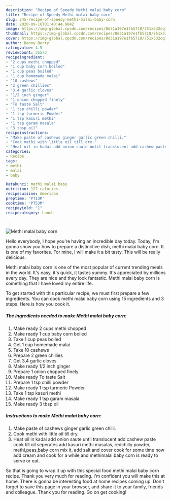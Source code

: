 ```yaml
---
description: "Recipe of Speedy Methi malai baby corn"
title: "Recipe of Speedy Methi malai baby corn"
slug: 245-recipe-of-speedy-methi-malai-baby-corn
date: 2020-09-16T01:40:44.984Z
image: https://img-global.cpcdn.com/recipes/8d31a197e1fb5718/751x532cq70/methi-malai-baby-corn-recipe-main-photo.jpg
thumbnail: https://img-global.cpcdn.com/recipes/8d31a197e1fb5718/751x532cq70/methi-malai-baby-corn-recipe-main-photo.jpg
cover: https://img-global.cpcdn.com/recipes/8d31a197e1fb5718/751x532cq70/methi-malai-baby-corn-recipe-main-photo.jpg
author: Danny Berry
ratingvalue: 4.5
reviewcount: 35573
recipeingredient:
- "2 cups methi chopped"
- "1 cup baby corn boiled"
- "1 cup peas boiled"
- "1 cup homemade malai"
- "10 cashews"
- "2 green chillies"
- "3,4 garlic cloves"
- "1/2 inch ginger"
- "1 onion chopped finely"
- "To taste Salt"
- "1 tsp chilli powder"
- "1 tsp turmeric Powder"
- "1 tsp kasuri methi"
- "1 tsp garam masala"
- "3 tbsp oil"
recipeinstructions:
- "Make paste of cashews ginger garlic green chilli."
- "Cook methi with little oil till dry."
- "Heat oil in kadai add onion saute until translucent add cashew paste cook till oil seperates add kasuri methi masalas, redchilly powder, methi,peas,baby corn mix it, add salt and cover cook for some time now add cream and cook for a while,and methimalai baby corn is ready to serve or eat."
categories:
- Recipe
tags:
- methi
- malai
- baby

katakunci: methi malai baby 
nutrition: 127 calories
recipecuisine: American
preptime: "PT13M"
cooktime: "PT53M"
recipeyield: "1"
recipecategory: Lunch

---
```



![Methi malai baby corn](https://img-global.cpcdn.com/recipes/8d31a197e1fb5718/751x532cq70/methi-malai-baby-corn-recipe-main-photo.jpg)

Hello everybody, I hope you're having an incredible day today. Today, I'm gonna show you how to prepare a distinctive dish, methi malai baby corn. It is one of my favorites. For mine, I will make it a bit tasty. This will be really delicious.



Methi malai baby corn is one of the most popular of current trending meals in the world. It's easy, it's quick, it tastes yummy. It's appreciated by millions every day. They are nice and they look fantastic. Methi malai baby corn is something that I have loved my entire life.


To get started with this particular recipe, we must first prepare a few ingredients. You can cook methi malai baby corn using 15 ingredients and 3 steps. Here is how you cook it.

<!--inarticleads1-->

##### The ingredients needed to make Methi malai baby corn:

1. Make ready 2 cups methi chopped
1. Make ready 1 cup baby corn boiled
1. Take 1 cup peas boiled
1. Get 1 cup homemade malai
1. Take 10 cashews
1. Prepare 2 green chillies
1. Get 3,4 garlic cloves
1. Make ready 1/2 inch ginger
1. Prepare 1 onion chopped finely
1. Make ready To taste Salt
1. Prepare 1 tsp chilli powder
1. Make ready 1 tsp turmeric Powder
1. Take 1 tsp kasuri methi
1. Make ready 1 tsp garam masala
1. Make ready 3 tbsp oil




<!--inarticleads2-->

##### Instructions to make Methi malai baby corn:

1. Make paste of cashews ginger garlic green chilli.
1. Cook methi with little oil till dry.
1. Heat oil in kadai add onion saute until translucent add cashew paste cook till oil seperates add kasuri methi masalas, redchilly powder, methi,peas,baby corn mix it, add salt and cover cook for some time now add cream and cook for a while,and methimalai baby corn is ready to serve or eat.




So that is going to wrap it up with this special food methi malai baby corn recipe. Thank you very much for reading. I'm confident you will make this at home. There is gonna be interesting food at home recipes coming up. Don't forget to save this page in your browser, and share it to your family, friends and colleague. Thank you for reading. Go on get cooking!
